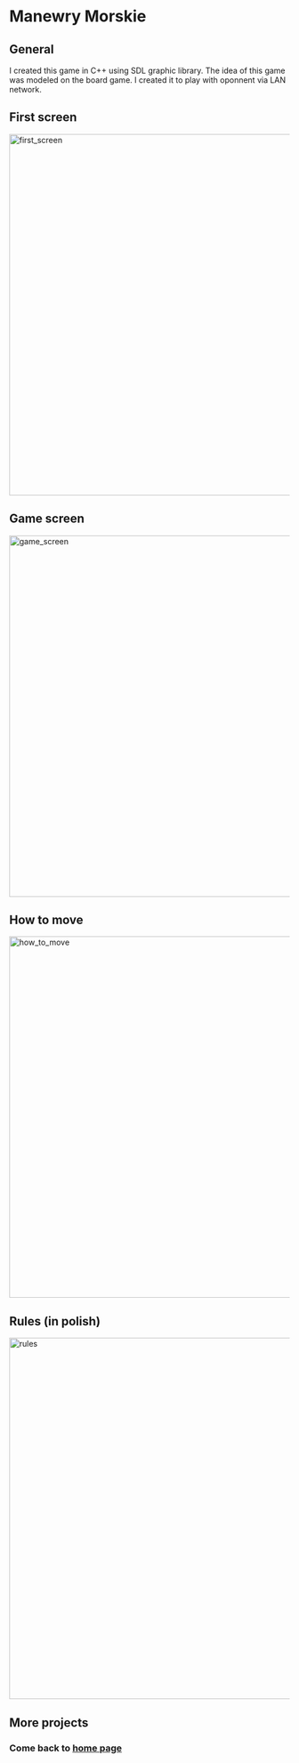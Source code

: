 # Manewry Morskie

## General
I created this game in C++ using SDL graphic library. The idea of this game was modeled on the board game.
I created it to play with oponnent via LAN network.

## First screen
<img src="manewry_morskie_3.png" alt="first_screen" width="650"/>

## Game screen
<img src="manewry_morskie_1.png" alt="game_screen" width="650"/>

## How to move
<img src="manewry_morskie_2.png" alt="how_to_move" width="650"/>

## Rules (in polish)
<img src="manewry_morskie_4.png" alt="rules" width="650"/>

## More projects
### Come back to [home page](https://maciekpawlowski1.github.io/)
